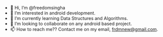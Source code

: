 - 👋 Hi, I’m @freedomsingha
- 👀 I’m interested in android development.
- 🌱 I’m currently learning Data Structures and Algorithms.
- 💞️ I’m looking to collaborate on any android based project.
- 📫 How to reach me?? Contact me on my email, frdmnew@gmail.com.

<!---
freedomsingha/freedomsingha is a ✨ special ✨ repository because its `README.md` (this file) appears on your GitHub profile.
You can click the Preview link to take a look at your changes.
--->
